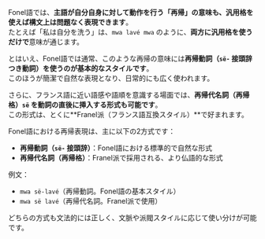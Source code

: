 Fonel語では、**主語が自分自身に対して動作を行う「再帰」の意味も、汎用格を使えば構文上は問題なく表現できます**。  
たとえば「私は自分を洗う」は、`mwa lavé mwa` のように、**両方に汎用格を使うだけで**意味が通じます。

とはいえ、Fonel語では通常、このような再帰の意味には**再帰動詞（`së-` 接頭辞つき動詞）を使うのが基本的なスタイルです**。  
このほうが簡潔で自然な表現となり、日常的にも広く使われます。

さらに、フランス語に近い語感や語順を意識する場面では、**再帰代名詞（再帰格）`së` を動詞の直後に挿入する形式も可能です**。  
この形式は、とくに**Franel派（フランス語互換スタイル）**で好まれます。

Fonel語における再帰表現は、主に以下の2方式です：

- **再帰動詞（`së-` 接頭辞）**：Fonel語における標準的で自然な形式  
- **再帰代名詞（再帰格）**：Franel派で採用される、より仏語的な形式

例文：  
- `mwa së-lavé`（再帰動詞。Fonel語の基本スタイル）  
- `mwa së lavé`（再帰代名詞。Franel派で使用）

どちらの方式も文法的には正しく、文脈や派閥スタイルに応じて使い分けが可能です。
